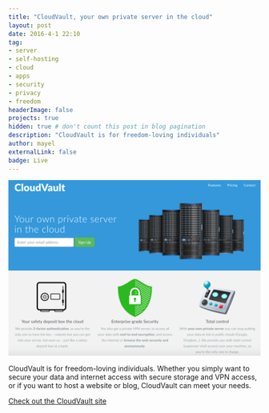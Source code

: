 ```yaml
---
title: "CloudVault, your own private server in the cloud"
layout: post
date: 2016-4-1 22:10
tag: 
- server
- self-hosting
- cloud
- apps
- security
- privacy
- freedom
headerImage: false
projects: true
hidden: true # don't count this post in blog pagination
description: "CloudVault is for freedom-loving individuals"
author: mayel
externalLink: false
badge: Live
---
```


[![Screenshot](./assets/images/cloudvault-screen.png)](http://cloudvault.me/)

CloudVault is for freedom-loving individuals. Whether you simply want to secure your data and internet access with secure storage and VPN access, or if you want to host a website or blog, CloudVault can meet your needs. 

[Check out the CloudVault site](http://cloudvault.me/)